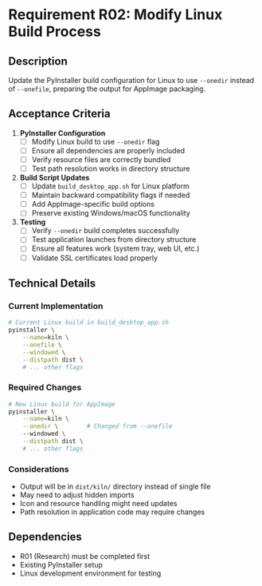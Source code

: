 # Requirement R02: Modify Linux Build Process

## Description
Update the PyInstaller build configuration for Linux to use `--onedir` instead of `--onefile`, preparing the output for AppImage packaging.

## Acceptance Criteria

1. **PyInstaller Configuration**
   - [ ] Modify Linux build to use `--onedir` flag
   - [ ] Ensure all dependencies are properly included
   - [ ] Verify resource files are correctly bundled
   - [ ] Test path resolution works in directory structure

2. **Build Script Updates**
   - [ ] Update `build_desktop_app.sh` for Linux platform
   - [ ] Maintain backward compatibility flags if needed
   - [ ] Add AppImage-specific build options
   - [ ] Preserve existing Windows/macOS functionality

3. **Testing**
   - [ ] Verify `--onedir` build completes successfully
   - [ ] Test application launches from directory structure
   - [ ] Ensure all features work (system tray, web UI, etc.)
   - [ ] Validate SSL certificates load properly

## Technical Details

### Current Implementation
```bash
# Current Linux build in build_desktop_app.sh
pyinstaller \
    --name=kiln \
    --onefile \
    --windowed \
    --distpath dist \
    # ... other flags
```

### Required Changes
```bash
# New Linux build for AppImage
pyinstaller \
    --name=kiln \
    --onedir \        # Changed from --onefile
    --windowed \
    --distpath dist \
    # ... other flags
```

### Considerations
- Output will be in `dist/kiln/` directory instead of single file
- May need to adjust hidden imports
- Icon and resource handling might need updates
- Path resolution in application code may require changes

## Dependencies
- R01 (Research) must be completed first
- Existing PyInstaller setup
- Linux development environment for testing
